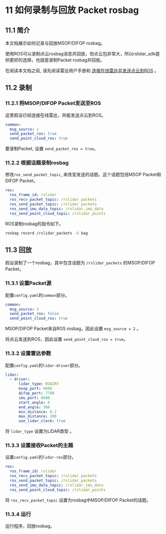 # 11 如何录制与回放 Packet rosbag



## 11.1 简介

本文档展示如何记录与回放MSOP/DIFOP rosbag。 

使用ROS可以录制点云rosbag消息并回放，但点云包非常大，所以rslidar_sdk提供更好的选择，也就是录制Packet rosbag并回放。

在阅读本文档之前, 请先阅读雷达用户手册和 [连接在线雷达并发送点云到ROS](./06_how_to_decode_online_lidar_CN.md) 。



## 11.2 录制

### 11.2.1 将MSOP/DIFOP Packet发送至ROS

这里假设已经连接在线雷达，并能发送点云到ROS。

```yaml
common:
  msg_source: 1                                       
  send_packet_ros: true                                
  send_point_cloud_ros: true                                                  
```

要录制Packet, 设置 ```send_packet_ros = true```。

### 11.2.2 根据话题录制rosbag

修改```ros_send_packet_topic```, 来改变发送的话题。这个话题包括MSOP Packet和DIFOP Packet。

```yaml
ros:
  ros_frame_id: rslidar
  ros_recv_packet_topic: /rslidar_packets    
  ros_send_packet_topic: /rslidar_packets   
  ros_send_imu_data_topic: /rslidar_imu_data
  ros_send_point_cloud_topic: /rslidar_points      
```

ROS录制rosbag的指令如下。

```bash
rosbag record /rslidar_packets -O bag
```



## 11.3 回放

假设录制了一个rosbag，其中包含话题为 `/rslidar_packets` 的MSOP/DIFOP Packet。

### 11.3.1 设置Packet源

配置`config.yaml`的`common`部分。

```yaml
common:
  msg_source: 2                                       
  send_packet_ros: false                                
  send_point_cloud_ros: true                                                 
```

MSOP/DIFOP Packet来自ROS rosbag，因此设置 ```msg_source = 2``` 。

将点云发送到ROS，因此设置 ```send_point_cloud_ros = true```。

### 11.3.2 设置雷达参数

配置`config.yaml`的`lidar-driver`部分。

```yaml
lidar:
  - driver:
      lidar_type: RSAIRY            
      msop_port: 6699             
      difop_port: 7788     
      imu_port: 6688         
      start_angle: 0               
      end_angle: 360              
      min_distance: 0.2            
      max_distance: 200           
      use_lidar_clock: true    
```

将 ```lidar_type``` 设置为LiDAR类型 。

### 11.3.3 设置接收Packet的主题

设置`config.yaml`的`lidar-ros`部分。

```yaml
ros:
  ros_frame_id: rslidar
  ros_recv_packet_topic: /rslidar_packets    
  ros_send_packet_topic: /rslidar_packets   
  ros_send_imu_data_topic: /rslidar_imu_data
  ros_send_point_cloud_topic: /rslidar_points  
```

将 ```ros_recv_packet_topic``` 设置为rosbag中MSOP/DIFOP Packet的话题。



### 11.3.4 运行

运行程序，回放rosbag。



 
